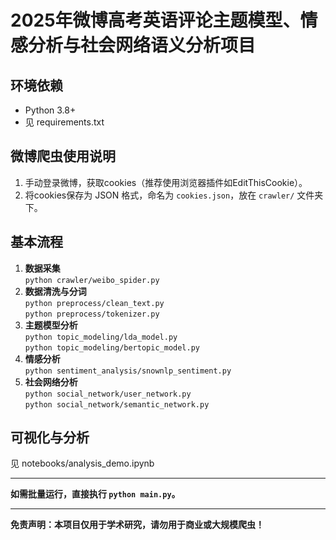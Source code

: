 # 2025年微博高考英语评论主题模型、情感分析与社会网络语义分析项目

## 环境依赖
- Python 3.8+
- 见 requirements.txt

## 微博爬虫使用说明
1. 手动登录微博，获取cookies（推荐使用浏览器插件如EditThisCookie）。
2. 将cookies保存为 JSON 格式，命名为 `cookies.json`，放在 `crawler/` 文件夹下。

## 基本流程
1. **数据采集**  
   `python crawler/weibo_spider.py`
2. **数据清洗与分词**  
   `python preprocess/clean_text.py`  
   `python preprocess/tokenizer.py`
3. **主题模型分析**  
   `python topic_modeling/lda_model.py`  
   `python topic_modeling/bertopic_model.py`
4. **情感分析**  
   `python sentiment_analysis/snownlp_sentiment.py`
5. **社会网络分析**  
   `python social_network/user_network.py`  
   `python social_network/semantic_network.py`

## 可视化与分析  
见 notebooks/analysis_demo.ipynb

---

**如需批量运行，直接执行 `python main.py`。**

---

**免责声明：本项目仅用于学术研究，请勿用于商业或大规模爬虫！**